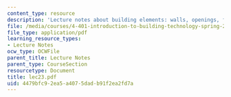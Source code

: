```yaml
---
content_type: resource
description: 'Lecture notes about building elements: walls, openings, floors, roofs.'
file: /media/courses/4-401-introduction-to-building-technology-spring-2006/4479bfc92ea5a4075dadb91f2ea2fd7a_lec23.pdf
file_type: application/pdf
learning_resource_types:
- Lecture Notes
ocw_type: OCWFile
parent_title: Lecture Notes
parent_type: CourseSection
resourcetype: Document
title: lec23.pdf
uid: 4479bfc9-2ea5-a407-5dad-b91f2ea2fd7a
---
```

